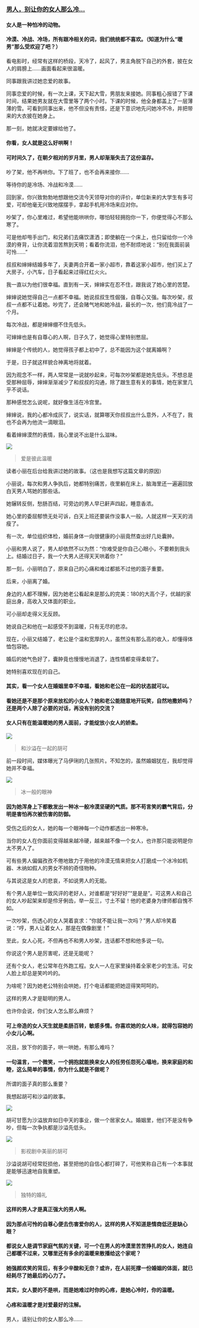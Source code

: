 ### [男人，别让你的女人那么冷…](http://www.jianshu.com/p/6143c9b6ad58)

#### 女人是一种怕冷的动物。﻿

#### 冷漠、冷战、冷场，所有跟冷相关的词，我们统统都不喜欢。（知道为什么“暖男”那么受欢迎了吧？）﻿﻿

看电影时，经常有这样的桥段，天冷了，起风了，男主角脱下自己的外套，披在女人的肩膀上……画面看起来很温暖。﻿﻿

同事跟我讲过她恋爱的故事。﻿﻿

同事恋爱的时候，有一次上课，天下起大雪，男朋友来接她。同事粗心报错了下课时间，结果她男友就在大雪里等了两个小时。下课的时候，他全身都盖上了一层薄薄的雪。可看到同事出来，他不但没有责怪，还是下意识地先问她冷不冷，并把带来的大衣披在她身上。﻿﻿

那一刻，她就决定要嫁给他了。﻿﻿

#### 你看，女人就是这么好哄啊！﻿﻿

#### 可时间久了，在朝夕相对的岁月里，男人却渐渐失去了这份温存。﻿﻿

吵了架，他不再哄你。下了班了，也不会再来接你……﻿﻿

等待你的是冷场、冷战和冷漠……﻿﻿

回到家，你兴致勃勃地想跟他交流今天领导对你的评价，单位新来的大学生有多可爱，可却他毫无兴致地摆摆手，拿起手机用冷场来应对你。﻿﻿

吵架了，你心里难过，希望他能哄哄你，哪怕轻轻拥抱你一下，你便觉得心不那么寒了。﻿﻿

可是他却甩手出门，和兄弟们去痛饮潇洒；即使躺在一个床上，也只留给你一个冷漠的脊背，让你流着泪苦熬到天明；看着你流泪，他不耐烦地说：“别在我面前装可怜……”﻿﻿﻿﻿

叔叔和婶婶结婚多年了，夫妻两合开着一家小超市，靠着这家小超市，他们买上了大房子，小汽车，日子看起来过得红红火火。﻿﻿

我一直以为他们很幸福。直到有一天，婶婶实在忍不住，跟我说了她心里的苦楚。﻿﻿

婶婶说她觉得自己一点都不幸福。她说叔叔生性倔强，自尊心又强。每次吵架，叔叔一点都不让着她。吵完了，还会赌气地和她冷战，最长的一次，他们竟冷战了一个月。﻿﻿

每次冷战，都是婶婶绷不住先低头。﻿﻿

可婶婶也是有自尊心的人啊，日子久了，她觉得心里特别憋屈。﻿﻿

婶婶是个传统的人，她觉得孩子都上初中了，总不能因为这个就离婚啊？﻿﻿

于是，日子就这样貌合神离地将就着。﻿﻿

因为观念不一样，两人常常是一说就吵起来，可每次吵架都是她先低头。不想总是受那种屈辱，婶婶渐渐减少了和叔叔的沟通，除了跟生意有关的事情，她在家里几乎不说话。﻿﻿

那种感觉怎么说呢，就好像生活在冷宫里。﻿﻿

婶婶说，我的心都冷成灰了，说实话，就算哪天你叔叔出什么意外，人不在了，我也不会再为他流一滴眼泪。﻿﻿

看着婶婶漠然的表情，我心里说不出是什么滋味。﻿﻿﻿

![](img/男人，别让你的女人那么冷.jpg)
>爱是彼此温暖



读者小丽在后台给我讲过她的故事。（这也是我想写这篇文章的原因）﻿﻿

小丽说，每次和男人争执后，她都特别痛苦，夜里躺在床上，脑海里还一遍遍回放白天男人骂她的那些话。﻿﻿

她辗转反侧，愁肠百结，可旁边的男人早已鼾声四起，睡意香浓。﻿﻿

她心里的委屈郁愤无处可诉，白天上班还要装作没事人一般。人就这样一天天的消瘦了。﻿﻿

有一次，单位组织体检，婚前身体一向很健康的小丽竟然查出好几处囊肿。﻿﻿

小丽和男人说了，男人却依然不以为然：“你难受是你自己心眼小，不要赖到我头上。结婚过日子，我一个大男人还得天天哄着你？”﻿﻿

那一刻，小丽明白了，原来自己的心痛和难过都抵不过他的面子重要。﻿﻿

后来，小丽离了婚。﻿﻿

身边的人都不理解，因为她老公看起来是那么的完美：180的大高个子，优越的家庭出身，高收入又体面的职业。﻿﻿

可小丽却走得义无反顾。﻿﻿

她说自己和他在一起感受不到温暖，只有无尽的悲凉。﻿﻿

现在，小丽又结婚了，老公是个温和宽厚的人，虽然没有那么高的收入，却懂得体恤包容她。﻿﻿

婚后的她气色好了，囊肿竟也慢慢地消退了，连性情都变得柔软了。﻿﻿

她特别喜欢现在的自己。﻿﻿﻿

#### 其实，看一个女人在婚姻里幸不幸福，看她和老公在一起的状态就可以。﻿﻿

#### 看她还是不是那个原来放松的小女人？她和老公能随意地开玩笑，自然地撒娇吗？还是两个人除了必要的对话，再没有别的交流？﻿﻿

#### 女人只有在能温暖她的男人面前，才能绽放小女人的娇柔。﻿﻿﻿﻿﻿

![](img/男人，别让你的女人那么冷.gif)

>和沙溢在一起的胡可



前一段时间，媒体曝光了马伊琍的几张照片。不知怎的，虽然婚姻犹在，我却觉得她并不幸福。﻿﻿﻿

![](img/男人，别让你的女人那么冷3.jpg)
>冰一般的眼神


#### 因为她浑身上下都散发出一种冰一般冷漠坚硬的气质。那不苟言笑的霸气背后，分明是害怕再次被伤害的防御。﻿﻿﻿﻿

受伤之后的女人，她的每一个眼神每一个动作都透出一种寒冷。﻿﻿﻿﻿﻿﻿﻿

当你的女人在你面前变得越来越冷硬，越来越不像一个女人，也许那只能说明是你太不男人了。﻿﻿

可有些男人偏偏孜孜不倦地致力于用他的冷漠无情来把女人打磨成一个冰冷如机器、木纳如假人的男女不辨的奇怪物种。﻿﻿

与其说这是女人的悲哀，不如说男人的无能。﻿﻿

有个男人是单位一致风评的老好人，对谁都是“好好好”“是是是”。可这男人和自己的女人吵起架来却是伶牙俐齿，举一反三，寸土不留！他的老婆身为律师都自愧不如。﻿﻿

一次吵架，伤透心的女人哭着哀求：“你就不能让我一次吗？”男人却冷笑着说：“哼，男人让着女人，那是在偶像剧里！”﻿﻿

至此，女人心死，不但再也不和男人吵架，连话都不想和他多说一句。﻿﻿

你说这个男人是厉害呢，还是无能呢？﻿﻿

还有个女人，老公常年在外跑工程。女人一人在家里操持着全家老少的生活。可女人脸上却总是笑吟吟的。﻿﻿

为啥呢？因为她老公特别会哄她，打个电话都能把她逗得笑呵呵的。﻿﻿

这样的男人才是聪明的男人。﻿﻿﻿﻿

也许你会说，你们女人怎么那么麻烦？﻿﻿

#### 可上帝造的女人天生就是柔肠百转，敏感多情。你喜欢她的女人味，就得包容她的小女儿心啊。﻿﻿

况且，放下你的面子，哄一哄她，有那么难吗？﻿﻿

#### 一句温言，一个微笑，一个拥抱就能换来女人的任劳任怨死心塌地，换来家庭的和睦，这么简单的事情，你为什么就是不做呢？﻿﻿

所谓的面子真的那么重要？﻿﻿

我想起胡可和沙溢的故事。﻿﻿﻿﻿﻿

![](img/男人，别让你的女人那么冷4.jpg)


胡可甘愿为沙溢放弃如日中天的事业，做一个居家女人。婚姻里，他们不是没有争吵，但每一次争执都是沙溢先低头。﻿﻿﻿﻿﻿

![](img/男人，别让你的女人那么冷2.gif)
>影视剧中美丽的胡可


沙溢说胡可经常贬损他，甚至把他的自信心都打碎了，可他笑称自己有一个本事就是能够迅速地自我重塑。﻿﻿﻿﻿﻿


![](img/男人，别让你的女人那么冷5.jpg)
>独特的婚礼


#### 这样的男人才是真正强大的男人啊。﻿﻿

#### 因为那点可怜的自尊心便去伤害爱你的人，这样的男人不知道是情商低还是缺心眼？﻿﻿

#### 都说女人是调节家庭气氛的关键，可一个在男人的冷漠里苦苦挣扎的女人，她连自己都暖不过来，又哪里还有多余的温暖来散播给这个家呢？﻿﻿﻿﻿

#### 她强颜欢笑的背后，有多少辛酸和无奈？或许，在人前死撑一份婚姻的体面，就已经耗尽了她最后的心力了。﻿﻿

#### 其实，女人要的不是哄，而是她难过时你的心疼，是她心冷时，你的温暖。﻿﻿

#### 心疼和温暖才是对爱最好的注解。﻿﻿

男人，请别让你的女人那么冷……﻿
